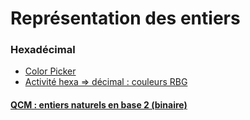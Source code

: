 # Représentation des entiers

### Hexadécimal
* [Color Picker](https://www.w3schools.com/colors/colors_picker.asp)
* [Activité hexa => décimal : couleurs RBG](https://www.w3schools.com/code/tryit.asp?filename=GUBS56MRMDOG)
#### [QCM : entiers naturels en base 2 (binaire)](https://genumsi.inria.fr/qcm.php?h=3ede5ddf7e6bc621c76aa74702e2d565)
